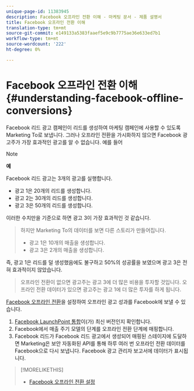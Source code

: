 ```yaml
---
unique-page-id: 11383945
description: Facebook 오프라인 전환 이해 - 마케팅 문서 - 제품 설명서
title: Facebook 오프라인 전환 이해
translation-type: tm+mt
source-git-commit: e149133a5383faaef5e9c9b7775ae36e633ed7b1
workflow-type: tm+mt
source-wordcount: '222'
ht-degree: 0%

---
```



# Facebook 오프라인 전환 이해 {#understanding-facebook-offline-conversions}

Facebook 리드 광고 캠페인이 리드를 생성하여 마케팅 캠페인에 사용할 수 있도록 Marketing To로 보냅니다. 그러나 오프라인 전환을 가시화하지 않으면 Facebook 광고주가 가장 효과적인 광고를 알 수 없습니다. 예를 들어

>[!NOTE]
>
>**예**
>
>Facebook 리드 광고는 3개의 광고를 실행합니다.
>
>* 광고 1은 20개의 리드를 생성합니다.
>* 광고 2는 30개의 리드를 생성합니다.
>* 광고 3은 50개의 리드를 생성합니다.

>
>
이러한 수치만을 기준으로 하면 광고 3이 가장 효과적인 것 같습니다.
>
>하지만 Marketing To의 데이터를 보면 다른 스토리가 만들어집니다.
>
>* 광고 1은 10개의 매출을 생성합니다.
>* 광고 3은 2개의 매출을 생성합니다.

>
>
즉, 광고 1은 리드를 덜 생성했음에도 불구하고 50%의 성공률을 보였으며 광고 3은 전혀 효과적이지 않았습니다.
>
>오프라인 전환이 없으면 광고주는 광고 3에 더 많은 비용을 투자할 것입니다. 오프라인 전환 데이터가 있으면 광고주는 광고 1에 더 많은 투자를 하게 됩니다.

[Facebook 오프라인 전환](set-up-facebook-offline-conversions.md)을 설정하여 오프라인 광고 성과를 Facebook에 보낼 수 있습니다.

1. [Facebook LaunchPoint 통합](../../../product-docs/demand-generation/ad-network-integrations/add-facebook-custom-audiences-as-a-launchpoint-service.md)이(가) 최신 버전인지 확인합니다.
1. Facebook에서 매출 주기 모델의 단계를 오프라인 전환 단계에 매핑합니다.
1. Facebook 리드가 Facebook 리드 광고에서 생성되어 매핑된 스테이지에 도달하면 Marketing은 보안 자동화된 API를 통해 하루 여러 번 오프라인 전환 데이터를 Facebook으로 다시 보냅니다. Facebook 광고 관리자 보고서에 데이터가 표시됩니다.

>[!MORELIKETHIS]
>
>* [Facebook 오프라인 전환 설정](set-up-facebook-offline-conversions.md)

>



